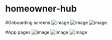 # homeowner-hub

#Onboarding screens
![image](https://drive.google.com/uc?export=view&id=1NvvQXfHT72xlWIyBkz45UH_CwWhQOpl9)
![image](https://drive.google.com/uc?export=view&id=1viIk3k_S1UAdH2QWrQCzJlGIHQL80MKJ)
![image](https://drive.google.com/uc?export=view&id=1fZkfJeX5C9EvTgPUppR0xFd9evq0f6cL)

#App pages
![image](https://drive.google.com/uc?export=view&id=1uD-vc_xWlXD26Ai6MkBm74HmQMogwCuS)
![image](https://drive.google.com/uc?export=)
![image](https://drive.google.com/uc?export=)



